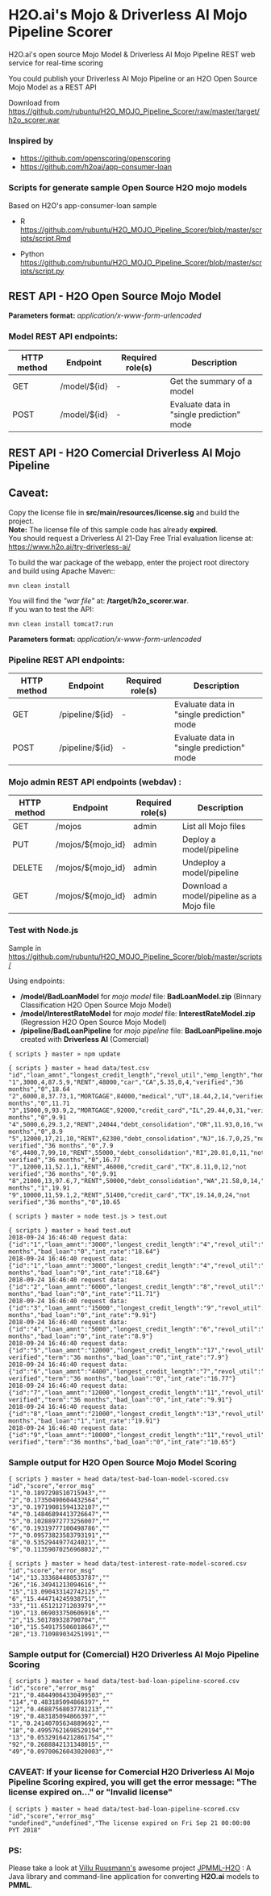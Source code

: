 # H2O.ai's Mojo & Driverless AI Mojo Pipeline Scorer
H2O.ai's open source Mojo Model & Driverless AI Mojo Pipeline REST web service for real-time scoring

You could publish your Driverless AI Mojo Pipeline or an H2O Open Source Mojo Model as a REST API
  
Download from https://github.com/rubuntu/H2O_MOJO_Pipeline_Scorer/raw/master/target/h2o_scorer.war

### Inspired by
* https://github.com/openscoring/openscoring
* https://github.com/h2oai/app-consumer-loan

### Scripts for generate sample Open Source H2O mojo models
Based on H2O's app-consumer-loan sample
* R  
  https://github.com/rubuntu/H2O_MOJO_Pipeline_Scorer/blob/master/scripts/script.Rmd

* Python  
  https://github.com/rubuntu/H2O_MOJO_Pipeline_Scorer/blob/master/scripts/script.py

## REST API - H2O Open Source Mojo Model
**Parameters format:** *application/x-www-form-urlencoded*  
### Model REST API endpoints:
| HTTP method | Endpoint | Required role(s) | Description |
| ----------- | -------- | ---------------- | ----------- |
| GET | /model/${id} | - | Get the summary of a model |
| POST | /model/${id} | - | Evaluate data in "single prediction" mode |

## REST API - H2O Comercial Driverless AI Mojo Pipeline

## Caveat:
Copy the license file in **src/main/resources/license.sig** and build the project.  
**Note:** The license file of this sample code has already **expired**.   
You should request a Driverless AI 21-Day Free Trial evaluation license at: https://www.h2o.ai/try-driverless-ai/  

To build the war package of the webapp, enter the project root directory and build using Apache Maven::
```
mvn clean install

```
 You will find the *"war file"* at: **/target/h2o_scorer.war**.  
 If you wan to test the API:
```
mvn clean install tomcat7:run
```




**Parameters format:** *application/x-www-form-urlencoded*  
### Pipeline REST API endpoints:
| HTTP method | Endpoint | Required role(s) | Description |
| ----------- | -------- | ---------------- | ----------- |
| GET | /pipeline/${id} | - | Evaluate data in "single prediction" mode |
| POST | /pipeline/${id} | - | Evaluate data in "single prediction" mode |


### Mojo admin REST API endpoints (webdav) :

| HTTP method | Endpoint | Required role(s) | Description |
| ----------- | -------- | ---------------- | ----------- |
| GET | /mojos | admin | List all Mojo files |
| PUT | /mojos/${mojo_id} | admin | Deploy a model/pipeline |
| DELETE | /mojos/${mojo_id} | admin | Undeploy a model/pipeline |
| GET | /mojos/${mojo_id} | admin | Download a model/pipeline as a Mojo file |


### Test with Node.js 
Sample in https://github.com/rubuntu/H2O_MOJO_Pipeline_Scorer/blob/master/scripts/  

Using endpoints: 
* **/model/BadLoanModel** for *mojo model* file: **BadLoanModel.zip** (Binnary Classification H2O Open Source Mojo Model) 
* **/model/InterestRateModel** for *mojo model* file: **InterestRateModel.zip** (Regression H2O Open Source Mojo Model) 
* **/pipeline/BadLoanPipeline** for *mojo pipeline* file: **BadLoanPipeline.mojo** created with **Driverless AI** (Comercial)

```
{ scripts } master » npm update  

{ scripts } master » head data/test.csv
"id","loan_amnt","longest_credit_length","revol_util","emp_length","home_ownership","annual_inc","purpose","addr_state","dti","delinq_2yrs","total_acc","verification_status","term","bad_loan","int_rate"
"1",3000,4,87.5,9,"RENT",48000,"car","CA",5.35,0,4,"verified","36 months","0",18.64
"2",6000,8,37.73,1,"MORTGAGE",84000,"medical","UT",18.44,2,14,"verified","36 months","0",11.71
"3",15000,9,93.9,2,"MORTGAGE",92000,"credit_card","IL",29.44,0,31,"verified","36 months","0",9.91
"4",5000,6,29.3,2,"RENT",24044,"debt_consolidation","OR",11.93,0,16,"verified","36 months","0",8.9
"5",12000,17,21,10,"RENT",62300,"debt_consolidation","NJ",16.7,0,25,"not verified","36 months","0",7.9
"6",4400,7,99,10,"RENT",55000,"debt_consolidation","RI",20.01,0,11,"not verified","36 months","0",16.77
"7",12000,11,52.1,1,"RENT",46000,"credit_card","TX",8.11,0,12,"not verified","36 months","0",9.91
"8",21000,13,97.6,7,"RENT",50000,"debt_consolidation","WA",21.58,0,14,"verified","60 months","1",19.91
"9",10000,11,59.1,2,"RENT",51400,"credit_card","TX",19.14,0,24,"not verified","36 months","0",10.65  

{ scripts } master » node test.js > test.out

{ scripts } master » head test.out
2018-09-24 16:46:40 request data: {"id":"1","loan_amnt":"3000","longest_credit_length":"4","revol_util":"87.5","emp_length":"9","home_ownership":"RENT","annual_inc":"48000","purpose":"car","addr_state":"CA","dti":"5.35","delinq_2yrs":"0","total_acc":"4","verification_status":"verified","term":"36 months","bad_loan":"0","int_rate":"18.64"}
2018-09-24 16:46:40 request data: {"id":"1","loan_amnt":"3000","longest_credit_length":"4","revol_util":"87.5","emp_length":"9","home_ownership":"RENT","annual_inc":"48000","purpose":"car","addr_state":"CA","dti":"5.35","delinq_2yrs":"0","total_acc":"4","verification_status":"verified","term":"36 months","bad_loan":"0","int_rate":"18.64"}
2018-09-24 16:46:40 request data: {"id":"2","loan_amnt":"6000","longest_credit_length":"8","revol_util":"37.73","emp_length":"1","home_ownership":"MORTGAGE","annual_inc":"84000","purpose":"medical","addr_state":"UT","dti":"18.44","delinq_2yrs":"2","total_acc":"14","verification_status":"verified","term":"36 months","bad_loan":"0","int_rate":"11.71"}
2018-09-24 16:46:40 request data: {"id":"3","loan_amnt":"15000","longest_credit_length":"9","revol_util":"93.9","emp_length":"2","home_ownership":"MORTGAGE","annual_inc":"92000","purpose":"credit_card","addr_state":"IL","dti":"29.44","delinq_2yrs":"0","total_acc":"31","verification_status":"verified","term":"36 months","bad_loan":"0","int_rate":"9.91"}
2018-09-24 16:46:40 request data: {"id":"4","loan_amnt":"5000","longest_credit_length":"6","revol_util":"29.3","emp_length":"2","home_ownership":"RENT","annual_inc":"24044","purpose":"debt_consolidation","addr_state":"OR","dti":"11.93","delinq_2yrs":"0","total_acc":"16","verification_status":"verified","term":"36 months","bad_loan":"0","int_rate":"8.9"}
2018-09-24 16:46:40 request data: {"id":"5","loan_amnt":"12000","longest_credit_length":"17","revol_util":"21","emp_length":"10","home_ownership":"RENT","annual_inc":"62300","purpose":"debt_consolidation","addr_state":"NJ","dti":"16.7","delinq_2yrs":"0","total_acc":"25","verification_status":"not verified","term":"36 months","bad_loan":"0","int_rate":"7.9"}
2018-09-24 16:46:40 request data: {"id":"6","loan_amnt":"4400","longest_credit_length":"7","revol_util":"99","emp_length":"10","home_ownership":"RENT","annual_inc":"55000","purpose":"debt_consolidation","addr_state":"RI","dti":"20.01","delinq_2yrs":"0","total_acc":"11","verification_status":"not verified","term":"36 months","bad_loan":"0","int_rate":"16.77"}
2018-09-24 16:46:40 request data: {"id":"7","loan_amnt":"12000","longest_credit_length":"11","revol_util":"52.1","emp_length":"1","home_ownership":"RENT","annual_inc":"46000","purpose":"credit_card","addr_state":"TX","dti":"8.11","delinq_2yrs":"0","total_acc":"12","verification_status":"not verified","term":"36 months","bad_loan":"0","int_rate":"9.91"}
2018-09-24 16:46:40 request data: {"id":"8","loan_amnt":"21000","longest_credit_length":"13","revol_util":"97.6","emp_length":"7","home_ownership":"RENT","annual_inc":"50000","purpose":"debt_consolidation","addr_state":"WA","dti":"21.58","delinq_2yrs":"0","total_acc":"14","verification_status":"verified","term":"60 months","bad_loan":"1","int_rate":"19.91"}
2018-09-24 16:46:40 request data: {"id":"9","loan_amnt":"10000","longest_credit_length":"11","revol_util":"59.1","emp_length":"2","home_ownership":"RENT","annual_inc":"51400","purpose":"credit_card","addr_state":"TX","dti":"19.14","delinq_2yrs":"0","total_acc":"24","verification_status":"not verified","term":"36 months","bad_loan":"0","int_rate":"10.65"}

```

### Sample output for H2O Open Source Mojo Model Scoring

```
{ scripts } master » head data/test-bad-loan-model-scored.csv
"id","score","error_msg"
"1","0.1897298510715943",""
"2","0.17350490604432564",""
"3","0.19719081594132107",""
"4","0.14846894413726647",""
"5","0.10288972773256007",""
"6","0.19319777100498786",""
"7","0.09573823583793191",""
"8","0.5352944977424021",""
"9","0.11359070256968032",""

{ scripts } master » head data/test-interest-rate-model-scored.csv  
"id","score","error_msg"
"14","13.333684480533787",""
"26","16.34941213094616",""
"15","13.090433142742125",""
"6","15.444714245938751",""
"33","11.65121271203979",""
"19","13.069033750606916",""
"2","15.501789328790704",""
"10","15.549175506018667",""
"28","13.710989034251991",""

```

### Sample output for (Comercial) H2O Driverless AI Mojo Pipeline Scoring

```
{ scripts } master » head data/test-bad-loan-pipeline-scored.csv 
"id","score","error_msg"
"21","0.48449064330499503",""
"114","0.483185094866397",""
"12","0.46887568037781213",""
"19","0.483185094866397",""
"1","0.24140705634889692",""
"18","0.49957621698520194",""
"13","0.05329164212861754",""
"92","0.2688842131348015",""
"49","0.09700626043020003",""

```


### CAVEAT: If your license for Comercial H2O Driverless AI Mojo Pipeline Scoring expired, you will get the error message: "The license expired on..." or "Invalid license"

```
{ scripts } master » head data/test-bad-loan-pipeline-scored.csv
"id","score","error_msg"
"undefined","undefined","The license expired on Fri Sep 21 00:00:00 PYT 2018"

```


### PS:
Please take a look at [Villu Ruusmann's](https://github.com/vruusmann) awesome project [JPMML-H2O](https://github.com/jpmml/jpmml-h2o) : A Java library and command-line application for converting **H2O.ai** models to **PMML**.
